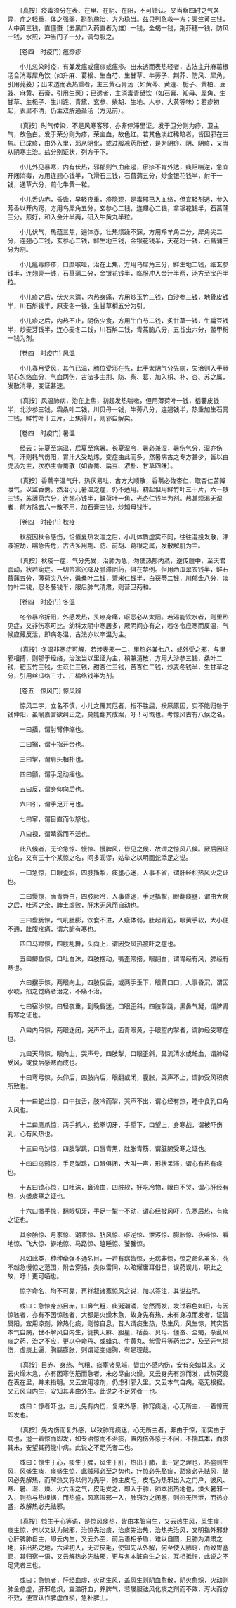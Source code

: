 <!-- { "loadSidebar": true } -->
　　〔真按〕疫毒须分在表、在里、在阴、在阳，不可错认。又当察四时之气各异，症之轻重，体之强弱，斟酌施治，方为稳当。兹只列急救一方：天竺黄三钱，人中黄三钱，直僵蚕（去黑口入药直者为雄）一钱，全蝎一钱，荆芥穗一钱，防风一钱，水煎，冲当门子一分，调匀服之。

　　[卷四　时疫门] 瘟痧疹 

　　小儿忽染时疫，有兼发瘟或瘟痧或瘟疹。出未透而表热轻者，古法主升麻葛根汤合消毒犀角饮（如升麻、葛根、生白芍、生甘草、牛蒡子、荆芥、防风、犀角，引用芫荽）；出未透而表热重者，主三黄石膏汤（如黄芩、黄连、栀子、黄柏、豆豉、麻黄、石膏，引用生葱）；已透者，主消毒青黛饮（如石膏、知母、犀角、生甘草、生栀子、生川连、青黛、玄参、柴胡、生地、人参、大黄等味）；若疹初起，表里不清，仍主双解通圣汤（方见前）。

　　〔真按〕时气传染，不是风寒客邪，亦非停滞里证。发于卫分则为痧，卫主气，故色白。发于荣分则为疹，荣主血，故色红。若其色淡红稀暗者，皆因邪在三焦。已成疹，由外入里，邪从阴化，或过服凉药所致，是为阴痧、阴、阴疹，又当从阴寒主治。兹分别证状，列方于下。

　　小儿外见暴寒，内有伏热，邪郁则气血雍遏，瘀疹不肯外达，痰阻喘逆，急宜开闭消毒，方用连翘心钱半，飞滑石三钱，石菖蒲五分，炒金银花钱半，射干一钱，通草六分，煎化牛黄一粒。

　　小儿舌边赤，昏谵，早轻夜重，疹隐现，是毒邪已入血络，但宜轻剂透，参入芳香以开内窍，方用乌犀角五分，玄参心二钱，连翅心二钱，拿银花钱半，石菖蒲三分。煎好，和入金汁半两，研入牛黄丸半粒。

　　小儿伏气，热蕴三焦，遍体赤，壮热烦躁不寐，方用羚羊角二分，犀角尖二分，连翘心二钱，玄参心二钱，鲜生地三钱，金银花钱半，天花粉一钱，石菖蒲三分为剂。

　　小儿瘟毒痧疹，口糜喉哑，治在上焦，方用乌犀角三分，鲜生地二钱，细玄参钱半，连翘壳一钱，石菖蒲二分，金银花钱半，临服冲入金汁半两，汤方至宝丹半粒。

　　小儿疹之后，伏火未清，内热身痛，方用炒玉竹三钱，白沙参三钱，地骨皮钱半，川石斛钱半，原麦冬一钱，生甘草梢五分为引。

　　小儿疹之后，内热不止，阴伤少食，方用生白芍二钱，炙甘草一钱，生扁豆钱半，炒麦芽钱半，连心麦冬二钱，川石斛二钱，青蒿脑八分，五谷虫六分，鳖甲粉一钱为剂。

　　[卷四　时疫门] 风温 

　　小儿春月受风，其气已温，肺位受邪在先，此手太阴气分先病，失治则入手厥阴心包络血分，气血两伤，古法多主荆、防、柴、葛，加入枳、朴、杏、苏之属，发散消导，变证甚速。

　　〔真按〕风温肺病，治在上焦，初起发热喘嗽，但用薄荷叶一钱，栝蒌皮钱半，北沙参三钱，霜桑叶二钱，川贝母一钱，牛蒡八分，连翘钱半，热重加生石膏二钱，鲜竹叶十五片，上焦得开，则邪自解矣。

　　[卷四　时疫门] 暑温 

　　经云：先夏至病温，后夏至病暑。长夏湿令，暑必兼湿，暑伤气分，湿亦伤气，汗则耗气伤阳，胃汁大受劫炼，变症由此而多。然暑病古之专方甚少，皆以白虎汤为主，次亦主香薷散（如香薷、扁豆、浓朴、甘草四味）。

　　〔真按〕香薷辛温气升，热伏易吐，古方大顺散，香薷必佐杏仁，取杏仁苦降泄气，以监香薷。然治小儿暑湿之症，仍不适用。初起但用鲜竹叶三十片，六一散三钱，苏薄荷六分，连翘心钱半，鲜荷叶一角，光杏仁钱半为剂。热甚烦渴无湿者，前方除去六一散不用，加石膏三钱，炒知母钱半。

　　[卷四　时疫门] 秋疫 

　　秋疫因秋令感伤，恰值夏热发泄之后，小儿体质虚实不同，往往混投发散，津液被劫，喘急告危，古法多用荆、防、前胡、葛根之属，发散解肌为主。

　　〔真按〕秋疫一症，气分先受，治肺为急，勿使热郁内蒸，逆传膻中，至天君震动，状若痫症。一切苦寒沉降及腻滞阴药，俱在禁例。但用西瓜翠衣钱半，鲜石菖蒲五分，薄荷尖八分，嫩桑叶二钱，薏米仁钱半，白茯苓二钱，川郁金八分，淡竹叶二钱，忍冬藤钱半，服后肺气清肃，则营卫两和。

　　[卷四　时疫门] 冬温 

　　冬令暴冷折阳，外感发热，头疼身痛，呕恶必从太阳。若渴能饮水者，则里热见症，又非伤寒可比。幼科太阴中寒居多，厥阴间亦有之，若冬令应寒而反温，气候应藏反泄，即病冬温，古法亦以辛温为主。

　　〔真按〕冬温非寒症可解，若涉表邪一二，里热必兼七八，或外受之邪，与里邪相搏，则郁于经络，治法当以里证为主，稍兼清散，方用大沙参三钱，桑叶二钱，肥玉竹三钱，生苡仁三钱，甜杏仁三钱，苦杏仁二钱，炒麦冬钱半，生甘草之分，引用丝瓜络三寸、广橘络钱半为剂。

　　[卷五　惊风门] 惊风辨 

　　惊风二字，立名不慎，小儿之罹其厄者，指不胜屈，揆厥原因，实不能归咎于钱仲阳，虽喻嘉言欲纠正之，莫能翻其成案，吁！可慨也。考惊风古有八候之名。

　　一曰搐，谓肘臂伸缩也。

　　二曰搦，谓十指开合也。

　　三曰掣，谓肩头相扑也。

　　四曰颤，谓手足动摇也。

　　五曰反，谓身仰向后也。

　　六曰引，谓手足开弓也。

　　七曰窜，谓目直而似怒也。

　　八曰视，谓睛露而不活也。

　　此八候者，无论急惊、慢惊、慢脾风，皆见之候，故谓之惊风八候。厥后因证立名，又有三十个某惊之名，间多乖谬，姑举之以明画蛇添足之说。

　　一曰急惊，口眼歪斜，四肢搐掣，痰壅心迷，人事不省，谓肝经积热风火之证也。

　　二曰慢惊，面青唇白，四肢厥冷，人事昏迷，手足搐掣，眼翻痰壅，谓由大病之后，吐泻之余，脾土虚败，肝木无风而自动也。

　　三曰盘肠惊，气吼肚膨，饮食不进，人瘦体弱，肚起青筋，眼黄手软，大小便不通，肚腹疼痛，谓六腑有寒也。

　　四曰马蹄惊，四肢乱舞，头向上，谓因受风热被吓之症也。

　　五曰鲫鱼惊，口吐白沫，四肢摆动，嘴歪常搭，眼翻白，谓胃经有风，脾经有寒也。

　　六曰摆手惊，两眼向上，四肢反后，或两手垂下，眼黄口口，人事昏沉，谓因水唬，掐之觉痛者治之，不痛不治。

　　七曰宿沙惊，曰轻夜重，到晚昏迷，口眼歪斜，四肢掣跳，黑鼻气凝，谓脾肾有寒之证也。

　　八曰内吊惊，两眼迷闭，哭声不止，面青眼黄，手眼望内掣者，谓肺经受寒症也。

　　九曰天吊惊，眼向上，哭声号，四肢掣，口眼歪斜，鼻流清水或衄血，谓肺经受风，或食后感寒而成也。

　　十曰弯弓惊，头仰后，四肢向后，眼翻或闭，腹胀，哭声不止，谓肺受风积痰所致也。

　　十一曰蛇丝惊，口中拉舌，肢冷而掣，哭声不出，谓心经有热，睡中食乳口角入风也。

　　十二曰鹰爪惊，两手抓人，捻拳切牙，手望下，口望上，身寒战，谓被吓伤乳，心有风热也。

　　十三曰乌沙惊，四肢掣跳，口唇青黑，肚胀青筋，谓脏腑受寒之证也。

　　十四曰乌鸦惊，手足掣跳，口眼俱闭，大叫一声，形状呆滞，谓心有热有痰也。

　　十五曰锁心惊，口吐沫，鼻流血，四肢软，好吃冷物，眼白不哭，谓心肝经有热，火盛痰壅之证也。

　　十六曰撒手惊，翻眼切牙，手足一掣一不动，谓心经被风吓，先寒后热，有痰之证也。

　　其余胎惊、月家惊、潮家惊、脐风惊、呕逆惊、泄泻惊、膨胀惊、夜啼惊、看地惊、飞大惊、擗地惊、马路惊、瞌睡惊、饕餮惊。

　　凡如此类，种种牵强不通名目，一若有病皆惊，无病非惊，惊之命名虽多，究不越急慢惊之范围，附会穿插，类似雷同，以眩耀庸耳俗目，误药误儿，职此之故，吁！更可哂也。

　　惊字命名，均不可靠，再祥叙诸家惊风之说，加以签注，其说益明。

　　或曰：急惊身热目赤，口鼻气粗，痰涎潮涌，忽然而发，发过容色如旧，有因惊骇者，亦有不因惊骇者，大都是火燥木急，故身先有热，未有身凉而发者，证皆属阳，宜用凉剂，除热化痰，则惊自息，昔人谓痰生热，热生风，风生惊，其实皆本气自病，世不解风自内生，徒执天麻、胆星、栝蒌、贝母、僵蚕、全蝎，杂乱风痰之药，治之不应，更以夺命丹、或蜡丸、牛黄丸、紫雪丹等药治之，及至元气损伤，虚痰上逼，胸膈膨胀，则谓证变结胸，有是理哉。

　　〔真按〕目赤、身热、气粗、痰壅诸见端，皆由外感内伤，安有突如其来。又云火燥木急，亦有因寒伤筋而急者，未必尽由火燥。又云身先有热而发，此热究竟在表在里，并未指明。又云宜用凉剂，仍虑引邪入里。又云本气自病，毫无根据。又云风自内生，安知其非由外生。此说之不足凭者一也。

　　或曰：惊者吓也，由儿先有内伤，复来外感，肺窍痰迷，心无所主，一着惊而即发也。

　　〔真按〕先内伤而复外感，以致肺窍痰迷，心无所主者，非由于惊，而实由于病也，迨一着惊而即发，如专治惊而不治痰，置内伤外感于不问，不揣其本，而求其末，安望其药能中病。此说之不足凭者二也。

　　或曰：惊生于心，痰生于脾，风生于肝，热出于肺，此一定之理也，热盛则生风，风盛生痰，痰盛生惊，此贼邪必至之势也，疗惊必先豁痰，豁痰必先祛风，祛风必先解热，而解热又将以何为先乎，肺主皮毛，皮毛为热邪出入之门户，彼风、寒、暑、湿、燥、火六淫之气，皮毛受之，即入于肺，肺本出热地也，燥火暑邪一入，则热与热根据，而热盛，风寒湿邪一入，肺窍为之闭塞，则热无所泄，而热亦盛，故解热必先祛邪。

　　〔真按〕惊生于心等语，是惊风痰热，皆由本脏自生，又云热生风，风生痰，痰生惊，何以又认为贼邪，治惊先治痰，治痰先治热，治热先治风，又明指外邪非心肝脾肺自主，即云内生，又云外至，前后语相矛盾，难以自圆，且肺为清肃之地，非出热之地，六淫初入，无过皮毛，使知先从外解，何至使入肺窍，而致胃塞耶，其归宿一语，又云解热必先祛邪，更与各本脏自生之说，互相抵忤，此说之不足凭者三也。

　　或曰：急惊者，肝经血虚，火动生风，盖风生则阴血愈散，阴火愈炽，火动则肺金愈虚，肝邪愈炽，宜滋肝血，养脾气，若屡服祛风化痰之剂而不效，泻火而亦不效，便宜认作脾虚血损，急补脾土。

